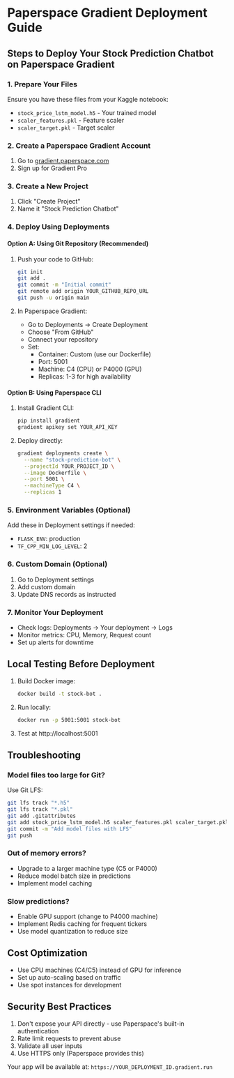 # Paperspace Gradient Deployment Guide

## Steps to Deploy Your Stock Prediction Chatbot on Paperspace Gradient

### 1. Prepare Your Files
Ensure you have these files from your Kaggle notebook:
- `stock_price_lstm_model.h5` - Your trained model
- `scaler_features.pkl` - Feature scaler
- `scaler_target.pkl` - Target scaler

### 2. Create a Paperspace Gradient Account
1. Go to [gradient.paperspace.com](https://gradient.paperspace.com)
2. Sign up for Gradient Pro

### 3. Create a New Project
1. Click "Create Project"
2. Name it "Stock Prediction Chatbot"

### 4. Deploy Using Deployments

#### Option A: Using Git Repository (Recommended)
1. Push your code to GitHub:
   ```bash
   git init
   git add .
   git commit -m "Initial commit"
   git remote add origin YOUR_GITHUB_REPO_URL
   git push -u origin main
   ```

2. In Paperspace Gradient:
   - Go to Deployments → Create Deployment
   - Choose "From GitHub"
   - Connect your repository
   - Set:
     - Container: Custom (use our Dockerfile)
     - Port: 5001
     - Machine: C4 (CPU) or P4000 (GPU)
     - Replicas: 1-3 for high availability

#### Option B: Using Paperspace CLI
1. Install Gradient CLI:
   ```bash
   pip install gradient
   gradient apikey set YOUR_API_KEY
   ```

2. Deploy directly:
   ```bash
   gradient deployments create \
     --name "stock-prediction-bot" \
     --projectId YOUR_PROJECT_ID \
     --image Dockerfile \
     --port 5001 \
     --machineType C4 \
     --replicas 1
   ```

### 5. Environment Variables (Optional)
Add these in Deployment settings if needed:
- `FLASK_ENV`: production
- `TF_CPP_MIN_LOG_LEVEL`: 2

### 6. Custom Domain (Optional)
1. Go to Deployment settings
2. Add custom domain
3. Update DNS records as instructed

### 7. Monitor Your Deployment
- Check logs: Deployments → Your deployment → Logs
- Monitor metrics: CPU, Memory, Request count
- Set up alerts for downtime

## Local Testing Before Deployment

1. Build Docker image:
   ```bash
   docker build -t stock-bot .
   ```

2. Run locally:
   ```bash
   docker run -p 5001:5001 stock-bot
   ```

3. Test at http://localhost:5001

## Troubleshooting

### Model files too large for Git?
Use Git LFS:
```bash
git lfs track "*.h5"
git lfs track "*.pkl"
git add .gitattributes
git add stock_price_lstm_model.h5 scaler_features.pkl scaler_target.pkl
git commit -m "Add model files with LFS"
git push
```

### Out of memory errors?
- Upgrade to a larger machine type (C5 or P4000)
- Reduce model batch size in predictions
- Implement model caching

### Slow predictions?
- Enable GPU support (change to P4000 machine)
- Implement Redis caching for frequent tickers
- Use model quantization to reduce size

## Cost Optimization
- Use CPU machines (C4/C5) instead of GPU for inference
- Set up auto-scaling based on traffic
- Use spot instances for development

## Security Best Practices
1. Don't expose your API directly - use Paperspace's built-in authentication
2. Rate limit requests to prevent abuse
3. Validate all user inputs
4. Use HTTPS only (Paperspace provides this)

Your app will be available at:
`https://YOUR_DEPLOYMENT_ID.gradient.run`